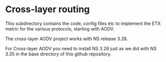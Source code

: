 # Cross-layer routing

This subdirectory contains the code, config files etc to implement the ETX metric for the various protocols, starting with AODV.

The cross-layer AODV project works with NS release 3.28.

For Cross-layer AODV you need to install NS 3.28 just as we did with NS 3.35 in the base directory of this github repository.
